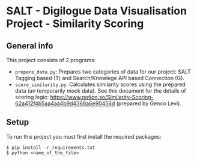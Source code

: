 
# SALT - Digilogue Data Visualisation Project - Similarity Scoring

## General info

This project consists of 2 programs:
* `prepare_data.py`: Prepares two categories of data for our project: SALT Tagging based (T) and Search/Knowlege API based Connection (G).
* `score_similarity.py`: Calculates similarity scores using the prepared data (an temporarily mock data). See this document for the details of scoring logic: https://www.notion.so/Similarity-Scoring-62a412f4b5aa4aa4b9d4368a6e90456d (prepared by Genco Levi).

## Setup
To run this project you must first install the required packages:

```
$ pip install -r requirements.txt
$ python <name_of_the_file>
```
